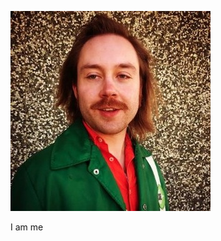 
![alt text](https://github.com/wittenjeremy/openframeworks/blob/master/picture.jpg)
      
I am me
